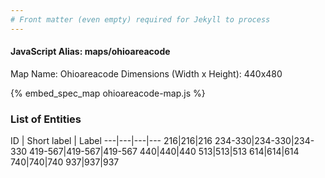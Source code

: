 ```yaml
---
# Front matter (even empty) required for Jekyll to process
---
```


#### JavaScript Alias: maps/ohioareacode

Map Name: Ohioareacode
Dimensions (Width x Height): 440x480



{% embed_spec_map ohioareacode-map.js %}

### List of Entities

ID | Short label | Label
---|---|---|---
216|216|216
234-330|234-330|234-330
419-567|419-567|419-567
440|440|440
513|513|513
614|614|614
740|740|740
937|937|937

